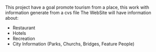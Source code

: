 This project have a goal promote tourism from a place, this work with information generate from a cvs file
The WebSite will have information about:
- Restaurant
- Hotels
- Recreation
- City Information (Parks, Churchs, Bridges, Feature People)
